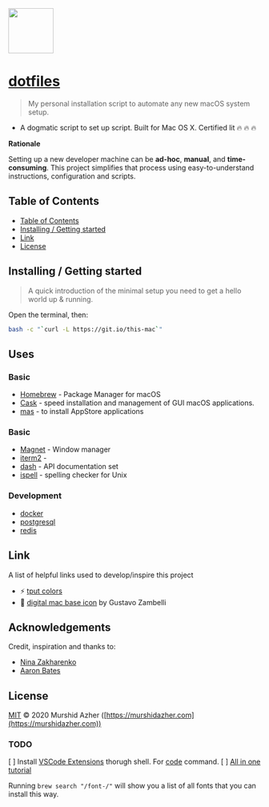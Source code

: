 <img src="https://raw.githubusercontent.com/murshidazher/this-mac/main/static/logo.jpg" width="90px">

# [dotfiles](https://git.io/this-mac)

> My personal installation script to automate any new macOS system setup.

- A dogmatic script to set up script. Built for Mac OS X. Certified lit :fire: :fire: :fire:

**Rationale**

Setting up a new developer machine can be **ad-hoc**, **manual**, and **time-consuming**. This project simplifies that process using easy-to-understand instructions, configuration and scripts.

## Table of Contents

- [Table of Contents](#table-of-contents)
- [Installing / Getting started](#installing--getting-started)
- [Link](#link)
- [License](#license)

## Installing / Getting started

> A quick introduction of the minimal setup you need to get a hello world up & running.

Open the terminal, then:

```sh
bash -c "`curl -L https://git.io/this-mac`"
```

## Uses

### Basic

- [Homebrew]() - Package Manager for macOS
- [Cask](https://github.com/Homebrew/homebrew-cask) - speed installation and management of GUI macOS applications.
- [mas](https://github.com/mas-cli/mas) - to install AppStore applications

### Basic

- [Magnet](https://magnet.crowdcafe.com/) - Window manager
- [iterm2]() -
- [dash](https://kapeli.com/dash) - API documentation set
- [ispell](https://www.gnu.org/software/ispell/) - spelling checker for Unix

### Development

- [docker]()
- [postgresql]()
- [redis]()

## Link

A list of helpful links used to develop/inspire this project

- :zap: [tput colors](https://unix.stackexchange.com/questions/269077/tput-setaf-color-table-how-to-determine-color-codes)
- :burrito: [digital mac base icon](https://dribbble.com/shots/6185043-Pixelado) by Gustavo Zambelli

## Acknowledgements

Credit, inspiration and thanks to:

- [Nina Zakharenko](https://github.com/nnja/new-computer)
- [Aaron Bates](https://github.com/aaronbates/dotfiles)

## License

[MIT](https://github.com/murshidazher/this-mac/blob/main/LICENSE) &copy; 2020 Murshid Azher ([https://murshidazher.com](https://murshidazher.com))

### TODO

[ ] Install [VSCode Extensions](https://stackoverflow.com/questions/34286515/how-to-install-visual-studio-code-extensions-from-command-line) thorugh shell. For [code](https://stackoverflow.com/questions/30065227/run-open-vscode-from-mac-terminal) command.
[ ] [All in one tutorial](https://dev-yakuza.github.io/en/environment/configure-development-environment-on-mac-with-homebrew-and-shell-script/)

Running `brew search "/font-/"` will show you a list of all fonts that you can install this way.
